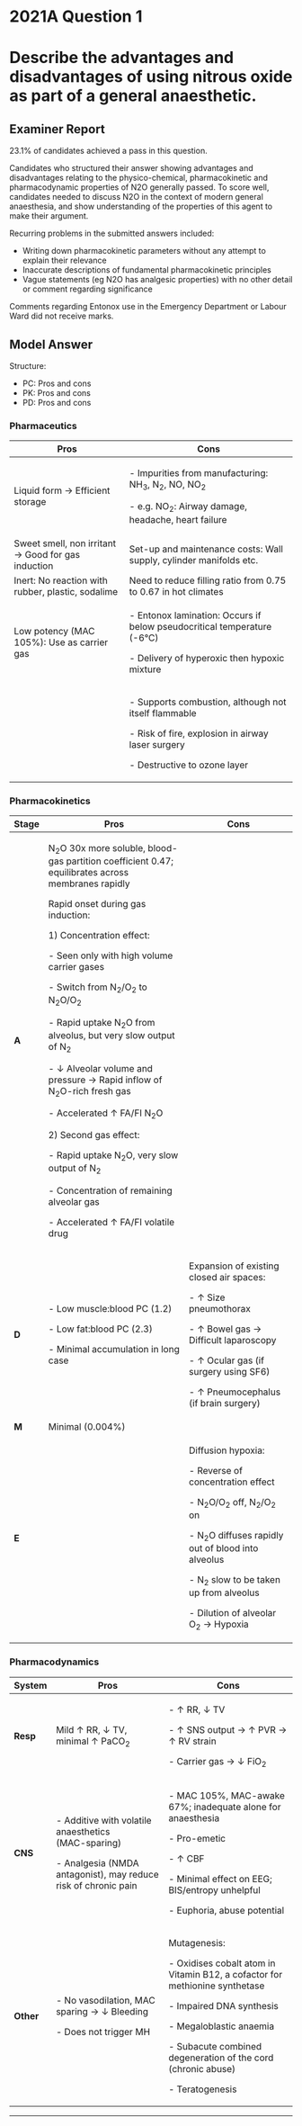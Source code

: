 <div class = "saq"> 

# 2021A Question 1
# Describe the advantages and disadvantages of using nitrous oxide as part of a general anaesthetic.


## Examiner Report
23.1% of candidates achieved a pass in this question.

Candidates who structured their answer showing advantages and disadvantages relating to the physico-chemical, pharmacokinetic and pharmacodynamic properties of N2O generally passed. To score well, candidates needed to discuss N2O in the context of modern general anaesthesia, and show understanding of the properties of this agent to make their argument.


Recurring problems in the submitted answers included:

* Writing down pharmacokinetic parameters without any attempt to explain their relevance
* Inaccurate descriptions of fundamental pharmacokinetic principles
* Vague statements (eg N2O has analgesic properties) with no other detail or comment regarding significance


Comments regarding Entonox use in the Emergency Department or Labour Ward did not receive marks.

## Model Answer
Structure:

* PC: Pros and cons
* PK: Pros and cons
* PD: Pros and cons

### Pharmaceutics

|Pros|Cons|
| -- | -- |
| Liquid form → Efficient storage|<p>- Impurities from manufacturing: NH<sub>3</sub>, N<sub>2</sub>, NO, NO<sub>2</sub></p><p>- e.g. NO<sub>2</sub>: Airway damage, headache, heart failure</p>|
| Sweet smell, non irritant → Good for gas induction| Set-up and maintenance costs: Wall supply, cylinder manifolds etc.|
| Inert: No reaction with rubber, plastic, sodalime| Need to reduce filling ratio from 0.75 to 0.67 in hot climates|
| Low potency (MAC 105%): Use as carrier gas|<p>- Entonox lamination: Occurs if below pseudocritical temperature (-6°C)</p><p>- Delivery of hyperoxic then hypoxic mixture</p>|
||<p>- Supports combustion, although not itself flammable</p><p>- Risk of fire, explosion in airway laser surgery</p><p>- Destructive to ozone layer</p>|

### Pharmacokinetics

|Stage|Pros|Cons|
| -- | -- | -- |
|**A**|<p>N<sub>2</sub>O 30x more soluble, blood-gas partition coefficient 0.47; equilibrates across membranes rapidly</p><p>Rapid onset during gas induction:</p><p></p><p>1) Concentration effect:</p><p>- Seen only with high volume carrier gases</p><p>- Switch from N<sub>2</sub>/O<sub>2</sub> to N<sub>2</sub>O/O<sub>2</sub></p><p>- Rapid uptake N<sub>2</sub>O from alveolus, but very slow output of N<sub>2</sub></p><p>- ↓ Alveolar volume and pressure → Rapid inflow of N<sub>2</sub>O-rich fresh gas</p><p>- Accelerated ↑ FA/FI N<sub>2</sub>O</p><p></p><p>2) Second gas effect:</p><p>- Rapid uptake N<sub>2</sub>O, very slow output of N<sub>2</sub></p><p>- Concentration of remaining alveolar gas</p><p>- Accelerated ↑ FA/FI volatile drug</p>||
|**D**|<p>- Low muscle:blood PC (1.2)</p><p>- Low fat:blood PC (2.3)</p><p>- Minimal accumulation in long case</p>|<p>Expansion of existing closed air spaces:</p><p>- ↑ Size pneumothorax</p><p>- ↑ Bowel gas → Difficult laparoscopy</p><p>- ↑ Ocular gas (if surgery using SF6)</p><p>- ↑ Pneumocephalus (if brain surgery)</p>|
|**M**| Minimal (0.004%)||
|**E**||<p>Diffusion hypoxia:</p><p>- Reverse of concentration effect</p><p>- N<sub>2</sub>O/O<sub>2</sub> off, N<sub>2</sub>/O<sub>2</sub> on</p><p>- N<sub>2</sub>O diffuses rapidly out of blood into alveolus</p><p>- N<sub>2</sub> slow to be taken up from alveolus</p><p>- Dilution of alveolar O<sub>2</sub> → Hypoxia</p>|

### Pharmacodynamics

|System|Pros|Cons|
| -- | -- | -- |
|**Resp**| Mild ↑ RR, ↓ TV, minimal ↑ PaCO<sub>2</sub>|<p>- ↑ RR, ↓ TV</p><p>- ↑ SNS output → ↑ PVR → ↑ RV strain</p><p>- Carrier gas → ↓ FiO<sub>2</sub></p>|
|**CNS**|<p>- Additive with volatile anaesthetics<br>  (MAC-sparing)</p><p>- Analgesia (NMDA antagonist), may reduce risk of chronic pain</p>|<p>- MAC 105%, MAC-awake 67%; inadequate alone for anaesthesia</p><p>- Pro-emetic</p><p>- ↑ CBF</p><p>- Minimal effect on EEG; BIS/entropy unhelpful</p><p>- Euphoria, abuse potential</p>|
|**Other**|<p>- No vasodilation, MAC sparing → ↓ Bleeding</p><p>- Does not trigger MH</p>|<p>Mutagenesis:</p><p>- Oxidises cobalt atom in Vitamin B12, a cofactor for methionine synthetase</p><p>- Impaired DNA synthesis</p><p>- Megaloblastic anaemia</p><p>- Subacute combined degeneration of the cord (chronic abuse)</p><p>- Teratogenesis</p>|




--- 

 </div>